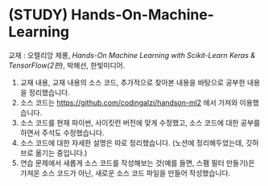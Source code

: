 # (STUDY) Hands-On-Machine-Learning

교재 : 오렐리앙 제롱, _Hands-On Machine Learning with Scikit-Learn Keras & TensorFlow(2판)_, 박해선, 한빛미디어.

1. 교재 내용, 교재 내용의 소스 코드, 추가적으로 찾아본 내용을 바탕으로 공부한 내용을 정리했습니다.
2. 소스 코드는 https://github.com/codingalzi/handson-ml2 에서 가져와 이용했습니다.
3. 소스 코드를 현재 파이썬, 사이킷런 버전에 맞게 수정했고, 소스 코드에 대한 공부를 하면서 주석도 수정했습니다.
4. 소스 코드에 대한 자세한 설명은 따로 정리했습니다. (노션에 정리해두었는데, 깃허브로 옮기는 중입니다.)
5. 연습 문제에서 새롭게 소스 코드를 작성해보는 것(예를 들면, 스팸 필터 만들기)은 가져온 소스 코드가 아닌, 새로운 소스 코드 파일을 만들어 작성했습니다.

